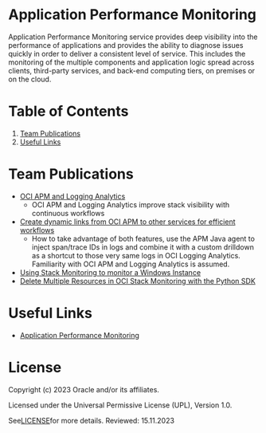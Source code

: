 # Application Performance Monitoring

Application Performance Monitoring service provides deep visibility into the performance of applications and provides the ability to diagnose issues quickly in order to deliver a consistent level of service. This includes the monitoring of the multiple components and application logic spread across clients, third-party services, and back-end computing tiers, on premises or on the cloud.


# Table of Contents

1. [Team Publications](#team-publications)
2. [Useful Links](#useful-links)


# Team Publications

 - [OCI APM and Logging Analytics](https://blogs.oracle.com/observability/post/connect-apm-with-log-analytics-and-more)
   - OCI APM and Logging Analytics improve stack visibility with continuous workflows
- [Create dynamic links from OCI APM to other services for efficient workflows](https://blogs.oracle.com/observability/post/connect-apm-with-log-analytics-and-more)
   - How to take advantage of both features, use the APM Java agent to inject span/trace IDs in logs and combine it with a custom drilldown as a shortcut to those very same logs in OCI Logging Analytics. Familiarity with OCI APM and Logging Analytics is assumed.
- [Using Stack Monitoring to monitor a Windows Instance](https://learnoci.cloud/using-stack-monitoring-to-monitor-a-windows-instance-d5f0d64f5494)
- [Delete Multiple Resources in OCI Stack Monitoring with the Python SDK](https://medium.com/@michtoeth/delete-multiple-resources-in-oci-stack-monitoring-with-the-python-sdk-60fa23970ac1)


# Useful Links

- [Application Performance Monitoring](https://docs.oracle.com/en-us/iaas/application-performance-monitoring/index.html)


# License

Copyright (c) 2023 Oracle and/or its affiliates.

Licensed under the Universal Permissive License (UPL), Version 1.0.

See[LICENSE](https://github.com/oracle-devrel/technology-engineering/blob/main/LICENSE)for more details.
Reviewed: 15.11.2023
